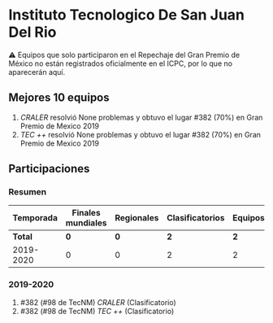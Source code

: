 # Instituto Tecnologico De San Juan Del Rio

:warning: Equipos que solo participaron en el Repechaje del Gran Premio de México no están registrados oficialmente en el ICPC, por lo que no aparecerán aquí.

## Mejores 10 equipos

1. _CRALER_ resolvió None problemas y obtuvo el lugar #382 (70%) en Gran Premio de Mexico 2019
1. _TEC ++_ resolvió None problemas y obtuvo el lugar #382 (70%) en Gran Premio de Mexico 2019

## Participaciones

### Resumen

| Temporada | Finales mundiales | Regionales | Clasificatorios | Equipos |
| --- | --- | --- | --- | --- |
| **Total** | **0** | **0** | **2** | **2** |
| 2019-2020 | 0 | 0 | 2 | 2 |

### 2019-2020

1. #382 (#98 de TecNM) _CRALER_ (Clasificatorio)
1. #382 (#98 de TecNM) _TEC ++_ (Clasificatorio)



